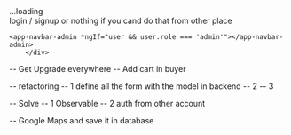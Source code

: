<div *ngIf="loading">
...loading
</div>

<div *ngIf="!loading">
	<div *ngIf="!user">
		login / signup or nothing if you cand do that from other place
	</div>

	<app-navbar-admin *ngIf="user && user.role === 'admin'"></app-navbar-admin>
		</div>


-- Get Upgrade everywhere
-- Add cart in buyer 

-- refactoring
-- 1 define all the form with the model in backend
-- 2 
-- 3 

-- Solve
-- 1 Observable
-- 2 auth from other account 

-- Google Maps and save it in database


